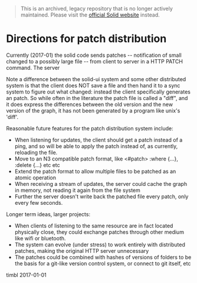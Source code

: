> This is an archived, legacy repository that is no longer actively maintained. Please visit the [official Solid website](https://solidproject.org/) instead.

# Directions for patch distribution

Currently (2017-01) the solid code sends patches -- notification
 of small changed to a possibly large file -- from
client to server in a HTTP PATCH command.  The server

Note a difference between the solid-ui system and some other distributed system
is that  the client does NOT save a file and then hand it to a sync system to
figure out what changed: instead the client specifically generates an patch.
So while often in the literature the patch file is called a "diff", and it
does express the differences between the old version and the new version of
the graph, it has not been generated by a program like unix's 'diff'.

Reasonable future features for the patch distribution system include:

 * When listening for updates, the client should get a patch instead of a ping,
 and so will be able to apply the patch instead of, as
 currently, reloading the file.
 * Move to an N3 compatible patch format, like <#patch> :where {...}, :delete {...} etc etc
 * Extend the patch format to allow multiple files to be patched as an atomic operation
 * When receiving a stream of updates, the server could cache the graph in memory, not reading it again from the file system
 * Further the server doesn't write back the patched file every patch, only every few seconds.

Longer term ideas, larger projects:

 * When clients of listening to the same resource are in fact located physically close,
 they could exchange patches through other medium like wifi or bluetooth.
 * The system can evolve (under stress) to work entirely with distributed patches, making the original HTTP server unnecessary
 * The patches could be combined with hashes of versions of folders to be the
 basis for a git-like version control system, or connect to git itself, etc

timbl 2017-01-01
